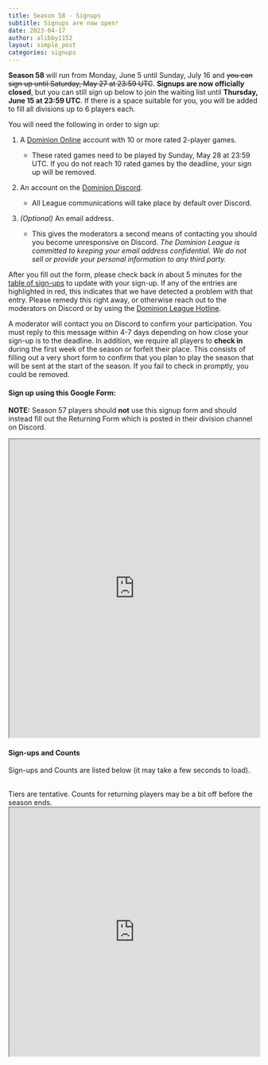 ```yaml
---
title: Season 58 - Signups
subtitle: Signups are now open!
date: 2023-04-17
author: alibby1152
layout: simple_post
categories: signups
---
```

**Season 58** will run from Monday, June 5 until Sunday, July 16 and ~~you can sign up until Saturday, May 27 at 23:59 UTC~~. **Signups are now officially closed**, but you can still sign up below to join the waiting list until **Thursday, June 15 at 23:59 UTC**. If there is a space suitable for you, you will be added to fill all divisions up to 6 players each.

You will need the following in order to sign up:

1. A [Dominion Online](https://dominion.games) account with 10 or more rated 2-player games.

    - These rated games need to be played by Sunday, May 28 at 23:59 UTC. If you do not reach 10 rated games by the deadline, your sign up will be removed. 
2. An account on the [Dominion Discord](https://discord.gg/vMmmMBu).
    - All League communications will take place by default over Discord.
3. *(Optional)* An email address.
    - This gives the moderators a second means of contacting you should you become unresponsive on Discord. *The Dominion League is committed to keeping your email address confidential. We do not sell or provide your personal information to any third party.*

After you fill out the form, please check back in about 5 minutes for the [table of sign-ups](#sign-ups-and-counts) to update with your sign-up. If any of the entries are highlighted in red, this indicates that we have detected a problem with that entry. Please remedy this right away, or otherwise reach out to the moderators on Discord or by using the [Dominion League Hotline](http://dominionleague.org/hotline).

A moderator will contact you on Discord to confirm your participation. You must reply to this message within 4-7 days depending on how close your sign-up is to the deadline. In addition, we require all players to **check in** during the first week of the season or forfeit their place. This consists of filling out a very short form to confirm that you plan to play the season that will be sent at the start of the season. If you fail to check in promptly, you could be removed.

#### Sign up using this Google Form:
**NOTE:** Season 57 players should **not** use this signup form and should instead fill out the Returning Form which is posted in their division channel on Discord.
<br>

<div class="sheets">

<iframe src="https://docs.google.com/forms/d/e/1FAIpQLSdKZOj_TPjSEeo4IUIwZ6vQ4OgpantuHPjkEXTW6-fD6IN-0A/viewform?embedded=true" width="100%" height="600">Loading…</iframe>
</div>

#### Sign-ups and Counts

Sign-ups and Counts are listed below (it may take a few seconds to load).

<br>
Tiers are tentative. Counts for returning players may be a bit off before the season ends.

<div class="sheets">
  <iframe src="https://docs.google.com/spreadsheets/d/1nJt3wK6TYVWkhE_69Ee0aW2a9dwU-uN_AkDfPXJFhdA/pubhtml" height="500" width="100%">Loading...</iframe>
</div>